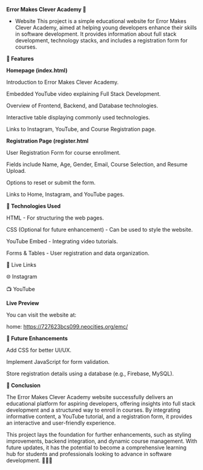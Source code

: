 **Error Makes Clever Academy 🚀** 
- Website
This project is a simple educational website for Error Makes Clever Academy, aimed at helping young developers enhance their skills in software development. It provides information about full stack development, technology stacks, and includes a registration form for courses.

**📌 Features**

**Homepage (index.html)**

Introduction to Error Makes Clever Academy.

Embedded YouTube video explaining Full Stack Development.

Overview of Frontend, Backend, and Database technologies.

Interactive table displaying commonly used technologies.

Links to Instagram, YouTube, and Course Registration page.

**Registration Page (register.html**

User Registration Form for course enrollment.

Fields include Name, Age, Gender, Email, Course Selection, and Resume Upload.

Options to reset or submit the form.

Links to Home, Instagram, and YouTube pages.

**🔧 Technologies Used**

HTML - For structuring the web pages.

CSS (Optional for future enhancement) - Can be used to style the website.

YouTube Embed - Integrating video tutorials.

Forms & Tables - User registration and data organization.

🔗 Live Links

🌐 Instagram

📺 YouTube

**Live Preview**

You can visit the website at: 

home:  https://727623bcs099.neocities.org/emc/



**🚀 Future Enhancements**

Add CSS for better UI/UX.

Implement JavaScript for form validation.

Store registration details using a database (e.g., Firebase, MySQL).

**🎯 Conclusion**

The Error Makes Clever Academy website successfully delivers an educational platform for aspiring developers, offering insights into full stack development and a structured way to enroll in courses. By integrating informative content, a YouTube tutorial, and a registration form, it provides an interactive and user-friendly experience.

This project lays the foundation for further enhancements, such as styling improvements, backend integration, and dynamic course management. With future updates, it has the potential to become a comprehensive learning hub for students and professionals looking to advance in software development. 🚀👨‍💻
